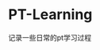 





























































































































































# PT-Learning
记录一些日常的pt学习过程
